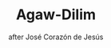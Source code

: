 ---
title: "Agaw-Dilim"
subtitle: "after José Corazón de Jesús"
for: "bass-baritone and piano"
category: "VOCAL"
year: 2016
mediaUrl: "https://soundcloud.com/joshuacerdenia/agaw-dilim"
---